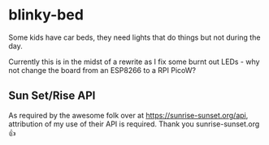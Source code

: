 # blinky-bed
Some kids have car beds, they need lights that do things but not during the day.

Currently this is in the midst of a rewrite as I fix some burnt out LEDs - why not change the board from an ESP8266 to a RPI PicoW?

## Sun Set/Rise API
As required by the awesome folk over at https://sunrise-sunset.org/api, attribution
of my use of their API is required. Thank you sunrise-sunset.org :thumbsup: